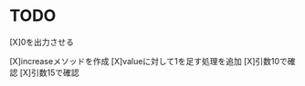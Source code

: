 TODO
===================

[X]0を出力させる

[X]increaseメソッドを作成
    [X]valueに対して1を足す処理を追加
    [X]引数10で確認
    [X]引数15で確認